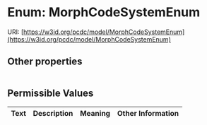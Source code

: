 
# Enum: MorphCodeSystemEnum




URI: [https://w3id.org/pcdc/model/MorphCodeSystemEnum](https://w3id.org/pcdc/model/MorphCodeSystemEnum)


## Other properties

|  |  |  |
| --- | --- | --- |

## Permissible Values

| Text | Description | Meaning | Other Information |
| :--- | :---: | :---: | ---: |

